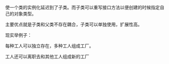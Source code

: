 使一个类的实例化延迟到了子类。而子类可以重写接口方法以便创建的时候指定自己的对象类型。



主要优点就是子类和父类不存在耦合，子类可以单独使用，扩展性高。

现实举例子：

每种工人可以独立存在，多种工人组成工厂。

工人还可以离职去和其他工人组成新的工厂




